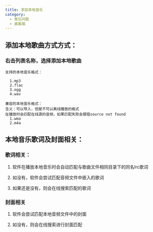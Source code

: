 ```yaml
---
title: 添加本地音乐
category:
  - 常见问题
  - 桌面端
---
```

## 添加本地歌曲方式方式：

### 右击列表名称，选择**添加本地歌曲**

 
```
支持的本地音乐格式：

  1.mp3
  2.flac
  3.ogg
  4.wav

兼容的本地音乐格式：
含义：可以导入，但是不可以离线播放的格式
在播放时会匹配在线源的音频，如果匹配失败会报错source not found
  1.wma
  2.m4a

```

## 本地音乐歌词及封面相关：
### 歌词相关：
  1. 软件在播放本地音乐时会自动匹配与歌曲文件相同目录下的同名lrc歌词  

  2. 如没有，软件会尝试匹配音频文件中嵌入的歌词

  3. 如果还是没有，则会在线搜索匹配的歌词

### 封面相关

  1. 软件会尝试匹配本地音频文件中的封面

  2. 如没有，则会在线搜索进行封面匹配
